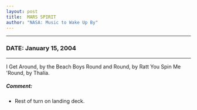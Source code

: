 ```yaml
---
layout: post
title:  MARS SPIRIT
author: "NASA: Music to Wake Up By"
---
```


----
### DATE: January 15, 2004
----
I Get Around, by the Beach Boys
Round and Round, by Ratt
You Spin Me 'Round, by Thalía.

##### Comment:
* Rest of turn on landing deck.

